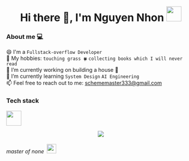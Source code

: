 <h1 align="center">
  Hi there 👋, I'm Nguyen Nhon <img src="https://cultofthepartyparrot.com/parrots/hd/githubparrot.gif" width="40" height="40"/>
</h1>

### About me  💻


😄 I'm a `Fullstack-overflow Developer` \
👯 My hobbies: `touching grass 🍀` `collecting books which I will never read` \
📝 I’m currently working on building a house 🏡 \
🔭 I’m currently learning `System Design` `AI Engineering` \
📫 Feel free to reach out to me: schememaster333@gmail.com



### Tech stack


<img src="https://user-images.githubusercontent.com/74038190/212284087-bbe7e430-757e-4901-90bf-4cd2ce3e1852.gif" width="40">

<p align="center">
  <a href="https://skillicons.dev">
    <img src="https://skillicons.dev/icons?i=tailwind,threejs,javascript,typescript,nodejs,nestjs,react,next,vue,python,fastapi,java,spring,php,laravel,mongodb,postgresql,mysql,redis,rabbitmq,kafka,aws,terraform,docker,kubernetes,git,githubactions,linux,bash,arch,neovim" />
  </a>
</p>
<h6 align="left">master of none &nbsp;<img src="https://cultofthepartyparrot.com/parrots/hd/hypnoparrotlight.gif" width="25" height="25" />
</h6>
